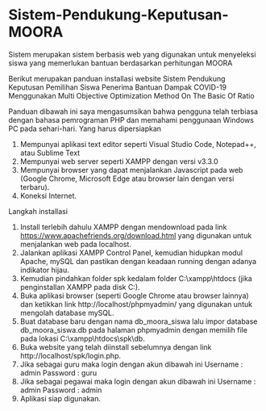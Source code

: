 # Sistem-Pendukung-Keputusan-MOORA
Sistem merupakan sistem berbasis web yang digunakan untuk menyeleksi siswa yang memerlukan bantuan berdasarkan perhitungan MOORA

Berikut merupakan panduan installasi website Sistem Pendukung Keputusan Pemilihan Siswa Penerima Bantuan Dampak COVID-19 Menggunakan Multi Objective Optimization Method On The Basic Of Ratio

Panduan dibawah ini saya mengasumsikan bahwa pengguna telah terbiasa dengan bahasa pemrograman PHP dan memahami penggunaan Windows PC pada sehari-hari.
Yang harus dipersiapkan
1. Mempunyai aplikasi text editor seperti Visual Studio Code, Notepad++, atau Sublime Text
2. Mempunyai web server seperti XAMPP dengan versi v3.3.0
3. Mempunyai browser yang dapat menjalankan Javascript pada web (Google Chrome, Microsoft Edge atau browser lain dengan versi terbaru).
4. Koneksi Internet.

Langkah installasi
1. Install terlebih dahulu XAMPP dengan mendownload pada link https://www.apachefriends.org/download.html yang digunakan untuk menjalankan web pada localhost.
2. Jalankan aplikasi XAMPP Control Panel, kemudian hidupkan modul Apache, mySQL dan pastikan dengan keadaan running dengan adanya indikator hijau.
3. Kemudian pindahkan folder spk kedalam folder C:\xampp\htdocs (jika penginstallan XAMPP pada disk C:).
4. Buka aplikasi browser (seperti Google Chrome atau browser lainnya) dan ketikkan link http://localhost/phpmyadmin/ yang digunakan untuk mengolah database mySQL.
5. Buat database baru dengan nama db_moora_siswa lalu impor database db_moora_siswa.db pada halaman phpmyadmin dengan memilih file pada lokasi C:\xampp\htdocs\spk\db.
6. Buka website yang telah diinstall sebelumnya dengan link http://localhost/spk/login.php.
7. Jika sebagai guru maka login dengan akun dibawah ini
Username	: admin
Password	: guru
8. Jika sebagai pegawai maka login dengan akun dibawah ini
Username	: admin
Password	: admin
9. Aplikasi siap digunakan.

